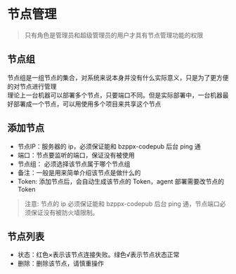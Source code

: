 # 节点管理

> 只有角色是管理员和超级管理员的用户才具有节点管理功能的权限

## 节点组
节点组是一组节点的集合，对系统来说本身并没有什么实际意义，只是为了更方便的对节点进行管理  
理论上一台机器可以部署多个节点，只要端口不同。但是实际部署中，一台机器最好部署成一个节点，可以用使用多个项目来共享这个节点

## 添加节点

- 节点IP：服务器的 ip，必须保证能和 bzppx-codepub 后台 ping 通
- 端口：节点要监听的端口，保证没有被使用
- 节点组： 必须选择该节点属于哪个节点组
- 备注：一般是用来简单介绍该节点是做什么的
- Token: 添加节点后，会自动生成该节点的 Token，agent 部署需要改节点的 Token

> 注意: 节点的 ip 必须保证能和 bzppx-codepub 后台 ping 通，节点端口必须保证没有被防火墙限制。

## 节点列表

- 状态：红色×表示该节点连接失败。绿色√表示节点状态正常
- 删除：删除该节点，请慎重操作

